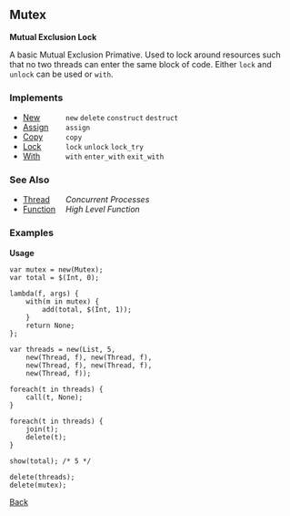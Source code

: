 Mutex
-----
__Mutual Exclusion Lock__

A basic Mutual Exclusion Primative. Used to lock around resources such that no two threads can enter the same block of code. Either `lock` and `unlock` can be used or `with`.


### Implements

* <span style="width:75px; float:left;">[New](new)</span> `new` `delete` `construct` `destruct`
* <span style="width:75px; float:left;">[Assign](assign)</span> `assign`
* <span style="width:75px; float:left;">[Copy](copy)</span> `copy`
* <span style="width:75px; float:left;">[Lock](lock)</span> `lock` `unlock` `lock_try`
* <span style="width:75px; float:left;">[With](with)</span> `with` `enter_with` `exit_with`


### See Also

* <span style="width:75px; float:left;">[Thread](thread)</span> _Concurrent Processes_
* <span style="width:75px; float:left;">[Function](function)</span> _High Level Function_


### Examples

__Usage__

    var mutex = new(Mutex);
    var total = $(Int, 0);
    
    lambda(f, args) {
        with(m in mutex) {
            add(total, $(Int, 1));
        }
        return None;
    };
    
    var threads = new(List, 5,
        new(Thread, f), new(Thread, f),
        new(Thread, f), new(Thread, f),
        new(Thread, f));
        
    foreach(t in threads) {
        call(t, None);
    }
    
    foreach(t in threads) {
        join(t);
        delete(t);
    }
    
    show(total); /* 5 */
    
    delete(threads);
    delete(mutex);

[Back](/documentation)
